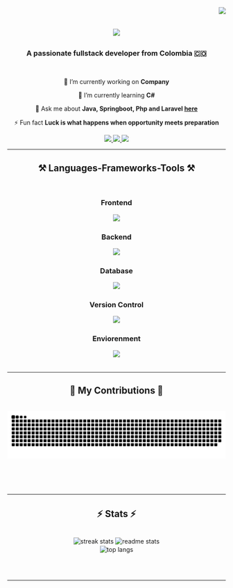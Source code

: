 <img align="right" src="https://visitor-badge.laobi.icu/badge?page_id=salesp07.salesp07" />

<h1 align="center">
    <img src="https://readme-typing-svg.herokuapp.com/?font=Righteous&size=35&center=true&vCenter=true&width=500&height=70&duration=4000&lines=Hello+universe!+👋;+I'm+Cristopher+Buitrago!;" />
</h1>

<h3 align="center">A passionate fullstack developer from Colombia 🇨🇴</h3>

<br/>

<div align="center">
 
🔭 I’m currently working on **Company**
 
🌱 I’m currently learning **C#**

💬 Ask me about **Java, Springboot, Php and Laravel [here](https://github.com/CristopherBuitrago)**

⚡ Fun fact **Luck is what happens when opportunity meets preparation**

 </div>
 
<div align="center"> 
  <a href="mailto:cristopherbuitrago0907@gmail.com">
    <img src="https://img.shields.io/badge/Gmail-333333?style=for-the-badge&logo=gmail&logoColor=red" />

  </a>
  <a href="www.linkedin.com/in/cristopher-buitrago-02b908304/" target="_blank">
    <img src="https://img.shields.io/badge/LinkedIn-0077B5? style=for-the-badge&logo=linkedin&logoColor=white" target="_blank" />
  </a>
  <a href="https://cristopher-dev-portfolio.netlify.app" target="_blank">
     <img src="https://img.shields.io/badge/Portfolio-FF5722?style=for-the-badge&logo=todoist&logoColor=white" target="_blank" /> <!-- sqlite, safari, google-chrome are other good icon options -->
  </a>
</div>

 <hr/>
 
<h2 align="center">⚒️ Languages-Frameworks-Tools ⚒️</h2>
<br/>
<div align="center">
    <h3>Frontend</h3>
    <img src="https://skillicons.dev/icons?i=html,css,javascript,react,vue,tailwind,bootstrap,figma" />
    <h3>Backend</h3>
    <img src="https://skillicons.dev/icons?i=java,spring,php,laravel" /><br>
    <h3>Database</h3>
    <img src="https://skillicons.dev/icons?i=mysql,postgres,sqlite" /><br>
    <h3>Version Control</h3>
    <img src="https://skillicons.dev/icons?i=git,github" /><br>
    <h3>Enviorenment</h3>
    <img src="https://skillicons.dev/icons?i=vscode" /><br>
        
</div>

<br/>
<hr/>

<div align="center">
  <h2>🐍 My Contributions 🐍</h2>
  <br>
  <img alt="a Python snake eating my contributions" src="https://raw.githubusercontent.com/salesp07/salesp07/output/github-contribution-grid-snake.svg" />
  
  <br/><br/><br/>
</div>

<hr/>

<h2 align="center">⚡ Stats ⚡</h2>
<br>
<div align=center>
  <img width=390 src="https://github-readme-streak-stats.herokuapp.com/?user=CristopherBuitrago&count_private=true&theme=react&border_radius=10" alt="streak stats"/>
  <img width=390 src="https://github-readme-stats.vercel.app/api?username=CristopherBuitrago&count_private=true&show_icons=true&theme=react&rank_icon=github&border_radius=10" alt="readme stats" />
  <br/>
  <img width=325 align="center" src="https://github-readme-stats.vercel.app/api/top-langs?username=CristopherBuitrago&hide=HTML&langs_count=8&layout=compact&theme=react&border_radius=10&size_weight=0.5&count_weight=0.5&exclude_repo=github-readme-stats" alt="top langs" />
</div>

<br/><br/>

<hr/>

<br/>
